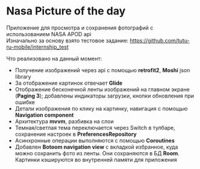# Nasa Picture of the day
Приложение для просмотра и сохранения фотографий с использованием NASA APOD api  
Изначально за основу взято тестовое задание: https://github.com/tutu-ru-mobile/internship_test  
  
Что реализовано на данный момент:
 - Получение изображений через api с помощью <b>retrofit2</b>, <b>Moshi</b> json library
 - За отображение картинок отвечает <b>Glide</b>
 - Отображение бесконечной ленты изображений на главном экране (<b>Paging 3</b>); добавлены индикаторы загрузки, кнопки обновления при ошибке
 - Детали изображения по клику на картинку, навигация с помощью <b>Navigation component</b>
 - Архитектура <b>mvvm</b>, разбивка на слои
 - Темная/светлая тема переключается через Switch в тулбаре, сохранение настроек в <b>PreferencesRepository</b> 
 - Асинхронные операции выполняются с помощью <b>Coroutines</b>
 - Добавлен <b>Botoom navigation view</b> с вкладкой избранное, куда можно сохранить фото из ленты. Они сохраняются в БД <b>Room</b>. Картинки кэшируются во внутренней памяти для приложения
